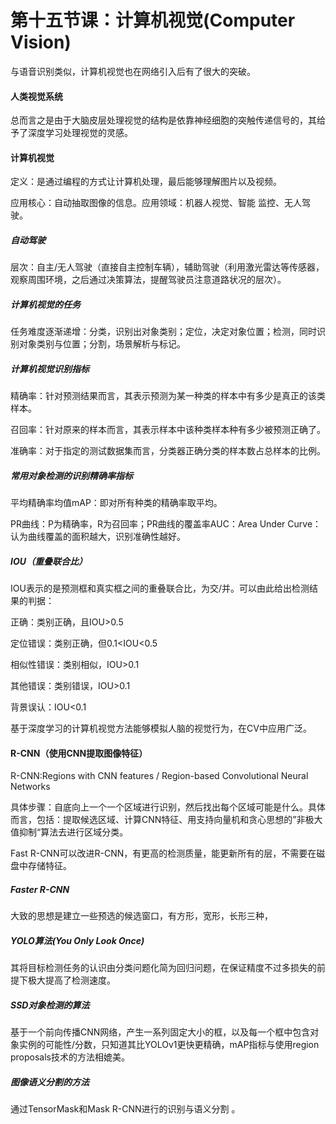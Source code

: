 # 第十五节课：计算机视觉(Computer Vision)

与语音识别类似，计算机视觉也在网络引入后有了很大的突破。

#### 人类视觉系统

总而言之是由于大脑皮层处理视觉的结构是依靠神经细胞的突触传递信号的，其给予了深度学习处理视觉的灵感。

#### 计算机视觉

定义：是通过编程的方式让计算机处理，最后能够理解图片以及视频。

应用核心：自动抽取图像的信息。应用领域：机器人视觉、智能 监控、无人驾驶。

##### 自动驾驶

层次：自主/无人驾驶（直接自主控制车辆），辅助驾驶（利用激光雷达等传感器，观察周围环境，之后通过决策算法，提醒驾驶员注意道路状况的层次）。

##### 计算机视觉的任务

任务难度逐渐递增：分类，识别出对象类别；定位，决定对象位置；检测，同时识别对象类别与位置；分割，场景解析与标记。

##### 计算机视觉识别指标

精确率：针对预测结果而言，其表示预测为某一种类的样本中有多少是真正的该类样本。

召回率：针对原来的样本而言，其表示样本中该种类样本种有多少被预测正确了。

准确率：对于指定的测试数据集而言，分类器正确分类的样本数占总样本的比例。

##### 常用对象检测的识别精确率指标

平均精确率均值mAP：即对所有种类的精确率取平均。

PR曲线：P为精确率，R为召回率；PR曲线的覆盖率AUC：Area Under Curve：认为曲线覆盖的面积越大，识别准确性越好。

##### IOU（重叠联合比）

IOU表示的是预测框和真实框之间的重叠联合比，为交/并。可以由此给出检测结果的判据：

正确：类别正确，且IOU>0.5

定位错误：类别正确，但0.1<IOU<0.5

相似性错误：类别相似，IOU>0.1

其他错误：类别错误，IOU>0.1

背景误认：IOU<0.1

基于深度学习的计算机视觉方法能够模拟人脑的视觉行为，在CV中应用广泛。

#### R-CNN（使用CNN提取图像特征）

R-CNN:Regions with CNN features / Region-based Convolutional Neural Networks

具体步骤：自底向上一个一个区域进行识别，然后找出每个区域可能是什么。具体而言，包括：提取候选区域、计算CNN特征、用支持向量机和贪心思想的”非极大值抑制“算法去进行区域分类。

Fast R-CNN可以改进R-CNN，有更高的检测质量，能更新所有的层，不需要在磁盘中存储特征。

#####  Faster R-CNN

大致的思想是建立一些预选的候选窗口，有方形，宽形，长形三种，

##### YOLO算法(You Only Look Once)

其将目标检测任务的认识由分类问题化简为回归问题，在保证精度不过多损失的前提下极大提高了检测速度。

#####  SSD对象检测的算法

基于一个前向传播CNN网络，产生一系列固定大小的框，以及每一个框中包含对象实例的可能性/分数，只知道其比YOLOv1更快更精确，mAP指标与使用region proposals技术的方法相媲美。

##### 图像语义分割的方法

通过TensorMask和Mask R-CNN进行的识别与语义分割 。

